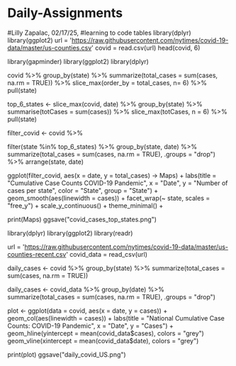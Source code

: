 # Daily-Assignments

#Lilly Zapalac, 02/17/25, #learning to code tables
library(dplyr)
library(ggplot2)
url = 'https://raw.githubusercontent.com/nytimes/covid-19-data/master/us-counties.csv'
covid = read.csv(url)
head(covid, 6)



library(gapminder) 
library(ggplot2)
library(dplyr)

covid %>% 
  group_by(state) %>% 
  summarize(total_cases = sum(cases, na.rm = TRUE)) %>%
  slice_max(order_by = total_cases, n= 6) %>%
  pull(state)
 
top_6_states <- slice_max(covid, date) %>% 
  group_by(state) %>% 
  summarise(totCases = sum(cases)) %>% 
  slice_max(totCases, n = 6) %>% 
  pull(state)

  filter_covid <- covid %>%
  
  filter(state %in% top_6_states) %>%
  group_by(state, date) %>%
  summarize(total_cases = sum(cases, na.rm = TRUE), .groups = "drop") %>%
  arrange(state, date)


  ggplot(filter_covid, aes(x = date, y = total_cases) -> Maps) +
  labs(title = "Cumulative Case Counts COVID-19 Pandemic",
       x = "Date",
       y = "Number of cases per state",
       color = "State",
       group = "State") +
    geom_smooth(aes(linewidth = cases)) +
    facet_wrap(~ state, scales = "free_y") +
    scale_y_continuous() +
    theme_minimal() +
    
  
  print(Maps)
  ggsave("covid_cases_top_states.png")
  
  library(dplyr)
  library(ggplot2)
  library(readr)
  
  url = 'https://raw.githubusercontent.com/nytimes/covid-19-data/master/us-counties-recent.csv'
   covid_data = read_csv(url)
  
   daily_cases <- covid %>%
     group_by(state) %>%
     summarize(total_cases = sum(cases, na.rm = TRUE))
  
   
daily_cases <- covid_data %>%
  group_by(date) %>%
  summarize(total_cases = sum(cases, na.rm = TRUE), .groups = "drop")
  
  
plot <- ggplot(data = covid,
    aes(x = date, y = cases)) +
  geom_col(aes(linewidth = cases)) +
  labs(title = "National Cumulative Case Counts: COVID-19 Pandemic",
       x = "Date",
       y = "Cases") +
    geom_hline(yintercept = mean(covid_data$cases), colors = "grey")
    geom_vline(xintercept = mean(covid_data$date), colors = "grey")
    
  
print(plot)
ggsave("daily_covid_US.png")
